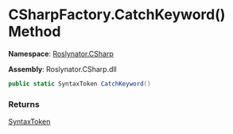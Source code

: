 # CSharpFactory\.CatchKeyword\(\) Method

**Namespace**: [Roslynator.CSharp](../../README.md)

**Assembly**: Roslynator\.CSharp\.dll

```csharp
public static SyntaxToken CatchKeyword()
```

### Returns

[SyntaxToken](https://docs.microsoft.com/en-us/dotnet/api/microsoft.codeanalysis.syntaxtoken)

